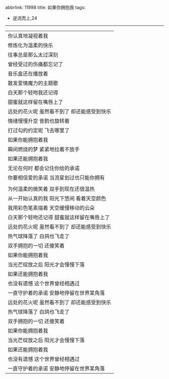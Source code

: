 abbrlink: 11998
title: 如果你拥抱我
tags:
  - 逆流而上,24
---
|      |
|--|
|你认真地凝视着我|
|修炼化为温柔的快乐|
|往事总是那么太过深刻|
|曾经受过的伤痛都忘记了|
|音乐盒还在播放着|
|散发爱情魔力的主题歌|
|白天那个轻吻我还记得|
|甜蜜就这样留在嘴唇上了|
|远处的花火呢 虽然看不到了 却还能感受到快乐|
|情绪慢慢升空 音韵也旋转着|
|打过勾的约定呢 飞去哪里了|
|如果你能拥抱着我|
|瞬间燃烧的梦 紧紧地拉着不放手|
|如果还能拥抱着我|
|无论在何时 都会记住你给的承诺|
|你要相信爱的承诺 当流星划过也只能你拥有|
|      |
|为何温柔的微笑着 双手到现在还很温热|
|从一开始认真的我 阳光下悠闲 看着天空颜色|
|我用彩色笔素描着 天空缓慢移动的云朵|
|白天那个轻吻还记得 甜蜜就这样留在嘴唇上了|
|远处的花火呢 虽然看不到了 却还能感受到快乐|
|热气球降落了 白鸽也飞走了|
|双手拥抱的一切 还傻笑着|
|如果你能拥抱着我|
|当光芒绽放之后 阳光才会慢慢下落|
|如果还能拥抱着我|
|也没有遗憾 这个世界曾经相遇过|
|一直守护着的承诺 安静地停留在世界某角落|
|远处的花火呢 虽然看不到了 却还能感受到快乐|
|热气球降落了 白鸽也飞走了|
|双手拥抱的一切 还傻笑着|
|如果你能拥抱着我|
|当光芒绽放之后 阳光才会慢慢下落|
|如果还能拥抱着我|
|也没有遗憾 这个世界曾经相遇过|
|一直守护着的承诺 安静地停留在世界某角落|
